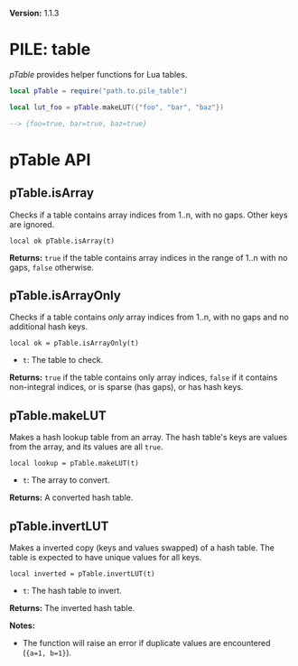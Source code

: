 **Version:** 1.1.3

# PILE: table


*pTable* provides helper functions for Lua tables.


```lua
local pTable = require("path.to.pile_table")

local lut_foo = pTable.makeLUT({"foo", "bar", "baz"})

--> {foo=true, bar=true, baz=true}
```


# pTable API


## pTable.isArray

Checks if a table contains array indices from 1..n, with no gaps. Other keys are ignored.

`local ok pTable.isArray(t)`

**Returns:** `true` if the table contains array indices in the range of 1..n with no gaps, `false` otherwise.


## pTable.isArrayOnly

Checks if a table contains *only* array indices from 1..n, with no gaps and no additional hash keys.

`local ok = pTable.isArrayOnly(t)`

* `t`: The table to check.

**Returns:** `true` if the table contains only array indices, `false` if it contains non-integral indices, or is sparse (has gaps), or has hash keys.


## pTable.makeLUT

Makes a hash lookup table from an array. The hash table's keys are values from the array, and its values are all `true`.

`local lookup = pTable.makeLUT(t)`

* `t`: The array to convert.

**Returns:** A converted hash table.


## pTable.invertLUT

Makes a inverted copy (keys and values swapped) of a hash table. The table is expected to have unique values for all keys.

`local inverted = pTable.invertLUT(t)`

* `t`: The hash table to invert.

**Returns:** The inverted hash table.

**Notes:**

* The function will raise an error if duplicate values are encountered (`{a=1, b=1}`).
